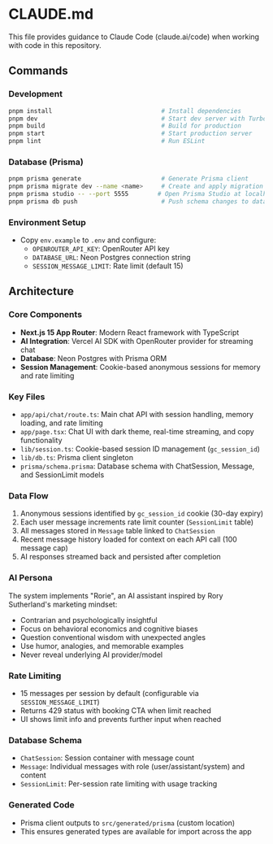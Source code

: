 # CLAUDE.md

This file provides guidance to Claude Code (claude.ai/code) when working with code in this repository.

## Commands

### Development
```bash
pnpm install                              # Install dependencies
pnpm dev                                  # Start dev server with Turbopack
pnpm build                                # Build for production
pnpm start                                # Start production server
pnpm lint                                 # Run ESLint
```

### Database (Prisma)
```bash
pnpm prisma generate                      # Generate Prisma client
pnpm prisma migrate dev --name <name>     # Create and apply migration
pnpm prisma studio -- --port 5555        # Open Prisma Studio at localhost:5555
pnpm prisma db push                       # Push schema changes to database
```

### Environment Setup
- Copy `env.example` to `.env` and configure:
  - `OPENROUTER_API_KEY`: OpenRouter API key
  - `DATABASE_URL`: Neon Postgres connection string
  - `SESSION_MESSAGE_LIMIT`: Rate limit (default 15)

## Architecture

### Core Components
- **Next.js 15 App Router**: Modern React framework with TypeScript
- **AI Integration**: Vercel AI SDK with OpenRouter provider for streaming chat
- **Database**: Neon Postgres with Prisma ORM
- **Session Management**: Cookie-based anonymous sessions for memory and rate limiting

### Key Files
- `app/api/chat/route.ts`: Main chat API with session handling, memory loading, and rate limiting
- `app/page.tsx`: Chat UI with dark theme, real-time streaming, and copy functionality
- `lib/session.ts`: Cookie-based session ID management (`gc_session_id`)
- `lib/db.ts`: Prisma client singleton
- `prisma/schema.prisma`: Database schema with ChatSession, Message, and SessionLimit models

### Data Flow
1. Anonymous sessions identified by `gc_session_id` cookie (30-day expiry)
2. Each user message increments rate limit counter (`SessionLimit` table)
3. All messages stored in `Message` table linked to `ChatSession`
4. Recent message history loaded for context on each API call (100 message cap)
5. AI responses streamed back and persisted after completion

### AI Persona
The system implements "Rorie", an AI assistant inspired by Rory Sutherland's marketing mindset:
- Contrarian and psychologically insightful
- Focus on behavioral economics and cognitive biases
- Question conventional wisdom with unexpected angles
- Use humor, analogies, and memorable examples
- Never reveal underlying AI provider/model

### Rate Limiting
- 15 messages per session by default (configurable via `SESSION_MESSAGE_LIMIT`)
- Returns 429 status with booking CTA when limit reached
- UI shows limit info and prevents further input when reached

### Database Schema
- `ChatSession`: Session container with message count
- `Message`: Individual messages with role (user/assistant/system) and content
- `SessionLimit`: Per-session rate limiting with usage tracking

### Generated Code
- Prisma client outputs to `src/generated/prisma` (custom location)
- This ensures generated types are available for import across the app
